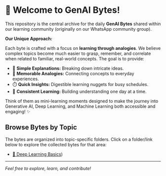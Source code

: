 # 🚀 Welcome to GenAI Bytes!

This repository is the central archive for the daily **GenAI Bytes** shared within our learning community (originally on our WhatsApp community group).

**Our Unique Approach:**

Each byte is crafted with a focus on **learning through analogies**. We believe complex topics become much easier to grasp, remember, and correlate when related to familiar, real-world concepts. The goal is to provide:

*   🧠 **Simple Explanations:** Breaking down intricate ideas.
*   🔗 **Memorable Analogies:** Connecting concepts to everyday experiences.
*   ⏱️ **Quick Insights:** Digestible learning nuggets for busy schedules.
*   📅 **Consistent Learning:** Building understanding one day at a time.

Think of them as mini-learning moments designed to make the journey into Generative AI, Deep Learning, and Machine Learning both accessible and engaging! ✨

## Browse Bytes by Topic

The bytes are organized into topic-specific folders. Click on a folder/link below to explore the collected bytes for that area:

*   [🧠 Deep Learning Basics](https://github.com/GenAI-Learning-Lab/genai-bytes/tree/main/deeplearning_basics))

---

*Feel free to explore, learn, and contribute!*